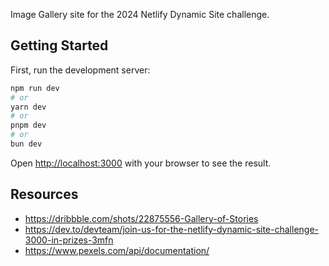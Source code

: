 Image Gallery site for the 2024 Netlify Dynamic Site challenge.

## Getting Started

First, run the development server:

```bash
npm run dev
# or
yarn dev
# or
pnpm dev
# or
bun dev
```

Open [http://localhost:3000](http://localhost:3000) with your browser to see the result.

## Resources

- https://dribbble.com/shots/22875556-Gallery-of-Stories
- https://dev.to/devteam/join-us-for-the-netlify-dynamic-site-challenge-3000-in-prizes-3mfn
- https://www.pexels.com/api/documentation/